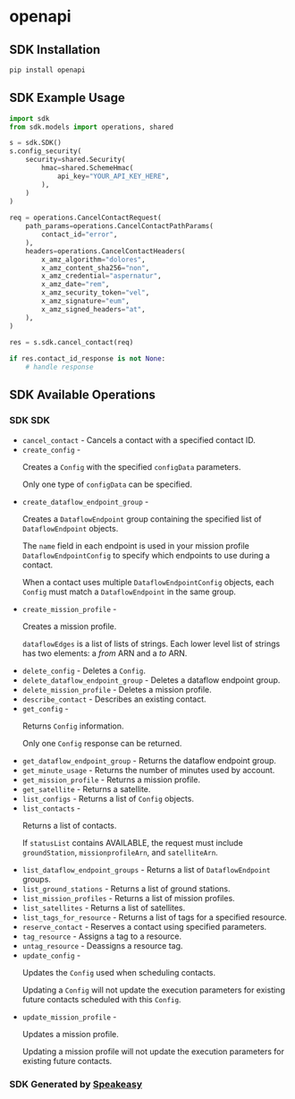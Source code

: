 # openapi

<!-- Start SDK Installation -->
## SDK Installation

```bash
pip install openapi
```
<!-- End SDK Installation -->

<!-- Start SDK Example Usage -->
## SDK Example Usage

```python
import sdk
from sdk.models import operations, shared

s = sdk.SDK()
s.config_security(
    security=shared.Security(
        hmac=shared.SchemeHmac(
            api_key="YOUR_API_KEY_HERE",
        ),
    )
)
    
req = operations.CancelContactRequest(
    path_params=operations.CancelContactPathParams(
        contact_id="error",
    ),
    headers=operations.CancelContactHeaders(
        x_amz_algorithm="dolores",
        x_amz_content_sha256="non",
        x_amz_credential="aspernatur",
        x_amz_date="rem",
        x_amz_security_token="vel",
        x_amz_signature="eum",
        x_amz_signed_headers="at",
    ),
)
    
res = s.sdk.cancel_contact(req)

if res.contact_id_response is not None:
    # handle response
```
<!-- End SDK Example Usage -->

<!-- Start SDK Available Operations -->
## SDK Available Operations

### SDK SDK

* `cancel_contact` - Cancels a contact with a specified contact ID.
* `create_config` - <p>Creates a <code>Config</code> with the specified <code>configData</code> parameters.</p> <p>Only one type of <code>configData</code> can be specified.</p>
* `create_dataflow_endpoint_group` - <p>Creates a <code>DataflowEndpoint</code> group containing the specified list of <code>DataflowEndpoint</code> objects.</p> <p>The <code>name</code> field in each endpoint is used in your mission profile <code>DataflowEndpointConfig</code> to specify which endpoints to use during a contact.</p> <p>When a contact uses multiple <code>DataflowEndpointConfig</code> objects, each <code>Config</code> must match a <code>DataflowEndpoint</code> in the same group.</p>
* `create_mission_profile` - <p>Creates a mission profile.</p> <p> <code>dataflowEdges</code> is a list of lists of strings. Each lower level list of strings has two elements: a <i>from</i> ARN and a <i>to</i> ARN.</p>
* `delete_config` - Deletes a <code>Config</code>.
* `delete_dataflow_endpoint_group` - Deletes a dataflow endpoint group.
* `delete_mission_profile` - Deletes a mission profile.
* `describe_contact` - Describes an existing contact.
* `get_config` - <p>Returns <code>Config</code> information.</p> <p>Only one <code>Config</code> response can be returned.</p>
* `get_dataflow_endpoint_group` - Returns the dataflow endpoint group.
* `get_minute_usage` - Returns the number of minutes used by account.
* `get_mission_profile` - Returns a mission profile.
* `get_satellite` - Returns a satellite.
* `list_configs` - Returns a list of <code>Config</code> objects.
* `list_contacts` - <p>Returns a list of contacts.</p> <p>If <code>statusList</code> contains AVAILABLE, the request must include <code>groundStation</code>, <code>missionprofileArn</code>, and <code>satelliteArn</code>. </p>
* `list_dataflow_endpoint_groups` - Returns a list of <code>DataflowEndpoint</code> groups.
* `list_ground_stations` - Returns a list of ground stations. 
* `list_mission_profiles` - Returns a list of mission profiles.
* `list_satellites` - Returns a list of satellites.
* `list_tags_for_resource` - Returns a list of tags for a specified resource.
* `reserve_contact` - Reserves a contact using specified parameters.
* `tag_resource` - Assigns a tag to a resource.
* `untag_resource` - Deassigns a resource tag.
* `update_config` - <p>Updates the <code>Config</code> used when scheduling contacts.</p> <p>Updating a <code>Config</code> will not update the execution parameters for existing future contacts scheduled with this <code>Config</code>.</p>
* `update_mission_profile` - <p>Updates a mission profile.</p> <p>Updating a mission profile will not update the execution parameters for existing future contacts.</p>

<!-- End SDK Available Operations -->

### SDK Generated by [Speakeasy](https://docs.speakeasyapi.dev/docs/using-speakeasy/client-sdks)
